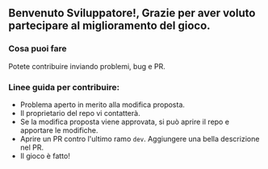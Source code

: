 ## Benvenuto Sviluppatore!, Grazie per aver voluto partecipare al miglioramento del gioco.

### Cosa puoi fare
Potete contribuire inviando problemi, bug e PR.

### Linee guida per contribuire:
- Problema aperto in merito alla modifica proposta.
- Il proprietario del repo vi contatterà.
- Se la modifica proposta viene approvata, si può aprire il repo e apportare le modifiche.
- Aprire un PR contro l'ultimo ramo `dev`. Aggiungere una bella descrizione nel PR.
- Il gioco è fatto!

